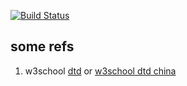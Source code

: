 [![Build Status](https://travis-ci.org/kkito/dtd.svg?branch=parser)](https://travis-ci.org/kkito/dtd)

## some refs
1. w3school [dtd](https://www.w3schools.com/xml/xml_dtd_intro.asp) or [w3school dtd china](http://www.w3school.com.cn/dtd/)